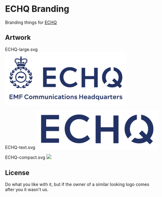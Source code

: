 
# ECHQ Branding

Branding things for [ECHQ](https://echq.org.uk)

## Artwork

ECHQ-large.svg  
<img src="images/ECHQ-large.png" width="400">

ECHQ-text.svg
<img src="images/ECHQ-text.png" width="400">

ECHQ-compact.svg
<img src="images/ECHQ-compact.png" width="200">


## License

Do what you like with it, but if the owner of a similar looking logo comes after you it wasn't us.

